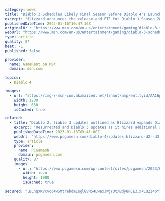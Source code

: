 ```yaml
---
category: news
title: "Diablo 3 Schedules Likely Final Season Before Diablo 4's Launch"
excerpt: "Blizzard announces the release and PTR for Diablo 3 Season 28, in what is likely to be the game's final season before Diablo 4 launches in June."
publishedDateTime: 2023-01-16T10:47:16Z
originalUrl: "https://www.msn.com/en-us/entertainment/gaming/diablo-3-schedules-likely-final-season-before-diablo-4-s-launch/ar-AA16prqD"
webUrl: "https://www.msn.com/en-us/entertainment/gaming/diablo-3-schedules-likely-final-season-before-diablo-4-s-launch/ar-AA16prqD"
type: article
quality: 87
heat: -1
published: false

provider:
  name: GameRant on MSN
  domain: msn.com

topics:
  - Diablo 4

images:
  - url: "https://img-s-msn-com.akamaized.net/tenant/amp/entityid/AA16pybk.img?h=630&w=1200&m=6&q=60&o=t&l=f&f=jpg"
    width: 1200
    height: 630
    isCached: true

related:
  - title: "Diablo 2, Diablo 3 updates outlined as Blizzard expands Diablo 4 team"
    excerpt: "Resurrected and Diablo 3 updates as it hires additional staff to expand its Diablo 4 team ahead of the release date for the RPG game ..."
    publishedDateTime: 2023-01-13T09:41:00Z
    webUrl: "https://www.pcgamesn.com/diablo-4/updates-blizzard-d2r-d3-2023"
    type: article
    provider:
      name: PCGamesN
      domain: pcgamesn.com
    quality: 87
    images:
      - url: "https://www.pcgamesn.com/wp-content/sites/pcgamesn/2023/01/diablo-4-update-team-expands-d2r-d3-roadmap.jpg"
        width: 1920
        height: 1080
        isCached: true

secured: "lBLnqXKVcvo6AwSMtrehdmLKglGvN54LwaxJWgYOt/Bdy8NJE3Ix+LQ2I4oY7fWLVfnDiWgTKf5L8GMFOrIuojdQolK+SUWPGkO4yfvUuL6l2jJKnFa4O1wD86oh4SCusKQnWO5l2FAyzJbAEq4wBaWn47uXbNcOYTU8uHXY+8ISjKRk2ez1OXznflacTyQlScAPvgYTbKA/iUtN8Omh8yfj+f+vcT5v7aoXbN7c8AhmR9s5FXgXbnv4Kz93q3dyDa7cx3F7kJkPx95raqgYzAUqGXl9R8QM958UhioLkKwGIH8xH6UPApOYJSCn6+0NPCzqSCVV9jxVnmJClly7MJs3hJxXFlYgTbDQpKy8X3k=;JLcyvigM5YiCxHi5Oip0SQ=="
---
```


